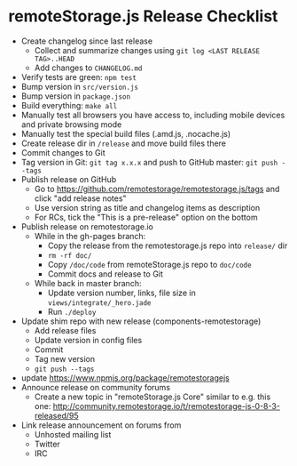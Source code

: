 # remoteStorage.js Release Checklist

* Create changelog since last release
    * Collect and summarize changes using `git log <LAST RELEASE TAG>..HEAD`
    * Add changes to `CHANGELOG.md`
* Verify tests are green: `npm test`
* Bump version in `src/version.js`
* Bump version in `package.json`
* Build everything: `make all`
* Manually test all browsers you have access to, including mobile devices and private browsing mode
* Manually test the special build files (.amd.js, .nocache.js)
* Create release dir in `/release` and move build files there
* Commit changes to Git
* Tag version in Git: `git tag x.x.x` and push to GitHub master: `git push --tags`
* Publish release on GitHub
    * Go to https://github.com/remotestorage/remotestorage.js/tags and click "add release notes"
    * Use version string as title and changelog items as description
    * For RCs, tick the "This is a pre-release" option on the bottom
* Publish release on remotestorage.io
    * While in the gh-pages branch:
        * Copy the release from the remotestorage.js repo into `release/` dir
        * `rm -rf doc/`
        * Copy `/doc/code` from remoteStorage.js repo to `doc/code`
        * Commit docs and release to Git
    * While back in master branch:
        * Update version number, links, file size in `views/integrate/_hero.jade`
        * Run `./deploy`
* Update shim repo with new release (components-remotestorage)
    * Add release files
    * Update version in config files
    * Commit
    * Tag new version
    * `git push --tags`
* update https://www.npmjs.org/package/remotestoragejs
* Announce release on community forums
    * Create a new topic in "remoteStorage.js Core" similar to e.g. this one: http://community.remotestorage.io/t/remotestorage-js-0-8-3-released/95
* Link release announcement on forums from
    * Unhosted mailing list
    * Twitter
    * IRC
